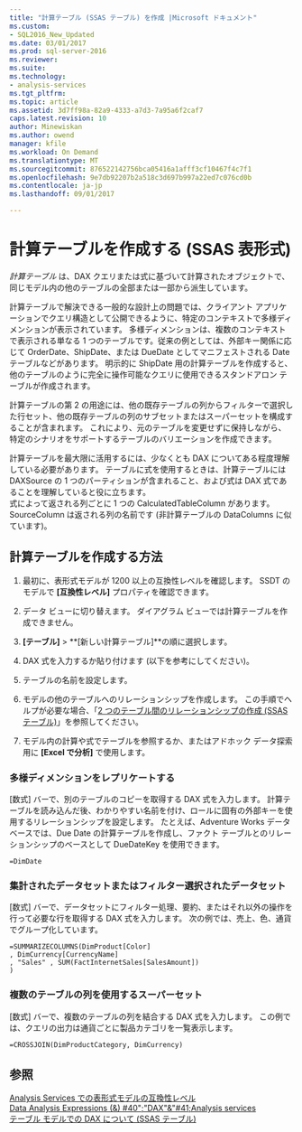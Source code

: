 ```yaml
---
title: "計算テーブル (SSAS テーブル) を作成 |Microsoft ドキュメント"
ms.custom:
- SQL2016_New_Updated
ms.date: 03/01/2017
ms.prod: sql-server-2016
ms.reviewer: 
ms.suite: 
ms.technology:
- analysis-services
ms.tgt_pltfrm: 
ms.topic: article
ms.assetid: 3d7ff98a-82a9-4333-a7d3-7a95a6f2caf7
caps.latest.revision: 10
author: Minewiskan
ms.author: owend
manager: kfile
ms.workload: On Demand
ms.translationtype: MT
ms.sourcegitcommit: 876522142756bca05416a1afff3cf10467f4c7f1
ms.openlocfilehash: 9e7db92207b2a518c3d697b997a22ed7c076cd0b
ms.contentlocale: ja-jp
ms.lasthandoff: 09/01/2017

---
```

# <a name="create-a-calculated-table-ssas-tabular"></a>計算テーブルを作成する (SSAS 表形式)
  *計算テーブル* は、DAX クエリまたは式に基づいて計算されたオブジェクトで、同じモデル内の他のテーブルの全部または一部から派生しています。  
  
 計算テーブルで解決できる一般的な設計上の問題では、クライアント アプリケーションでクエリ構造として公開できるように、特定のコンテキストで多様ディメンションが表示されています。  多様ディメンションは、複数のコンテキストで表示される単なる 1 つのテーブルです。従来の例としては、外部キー関係に応じて OrderDate、ShipDate、または DueDate としてマニフェストされる Date テーブルなどがあります。 明示的に ShipDate 用の計算テーブルを作成すると、他のテーブルのように完全に操作可能なクエリに使用できるスタンドアロン テーブルが作成されます。  
  
 計算テーブルの第 2 の用途には、他の既存テーブルの列からフィルターで選択した行セット、他の既存テーブルの列のサブセットまたはスーパーセットを構成することが含まれます。 これにより、元のテーブルを変更せずに保持しながら、特定のシナリオをサポートするテーブルのバリエーションを作成できます。  
  
 計算テーブルを最大限に活用するには、少なくとも DAX についてある程度理解している必要があります。 テーブルに式を使用するときは、計算テーブルには DAXSource の 1 つのパーティションが含まれること、および式は DAX 式であることを理解していると役に立ちます。  
式によって返される列ごとに 1 つの CalculatedTableColumn があります。SourceColumn は返される列の名前です (非計算テーブルの DataColumns に似ています)。  
  
## <a name="how-to-create-a-calculated-table"></a>計算テーブルを作成する方法  
  
1.  最初に、表形式モデルが 1200 以上の互換性レベルを確認します。 SSDT のモデルで **[互換性レベル]** プロパティを確認できます。  
  
2.  データ ビューに切り替えます。 ダイアグラム ビューでは計算テーブルを作成できません。  
  
3.  **[テーブル]** > **[新しい計算テーブル]**の順に選択します。  
  
4.  DAX 式を入力するか貼り付けます (以下を参考にしてください)。  
  
5.  テーブルの名前を設定します。  
  
6.  モデルの他のテーブルへのリレーションシップを作成します。 この手順でヘルプが必要な場合、「[2 つのテーブル間のリレーションシップの作成 (SSAS テーブル)](../../analysis-services/tabular-models/create-a-relationship-between-two-tables-ssas-tabular.md)」を参照してください。  
  
7.  モデル内の計算や式でテーブルを参照するか、またはアドホック データ探索用に **[Excel で分析]** で使用します。  
  
### <a name="replicate-a-role-playing-dimension"></a>多様ディメンションをレプリケートする  
 [数式] バーで、別のテーブルのコピーを取得する DAX 式を入力します。 計算テーブルを読み込んだ後、わかりやすい名前を付け、ロールに固有の外部キーを使用するリレーションシップを設定します。 たとえば、Adventure Works データベースでは、Due Date の計算テーブルを作成し、ファクト テーブルとのリレーションシップのベースとして DueDateKey を使用できます。  
  
```  
=DimDate  
```  
  
### <a name="summarized-or-filtered-dataset"></a>集計されたデータセットまたはフィルター選択されたデータセット  
 [数式] バーで、データセットにフィルター処理、要約、またはそれ以外の操作を行って必要な行を取得する DAX 式を入力します。 次の例では、売上、色、通貨でグループ化しています。  
  
```  
=SUMMARIZECOLUMNS(DimProduct[Color]  
, DimCurrency[CurrencyName]   
, "Sales" , SUM(FactInternetSales[SalesAmount])  
)  
```  
  
### <a name="superset-using-columns-from-multiple-tables"></a>複数のテーブルの列を使用するスーパーセット  
 [数式] バーで、複数のテーブルの列を結合する DAX 式を入力します。 この例では、クエリの出力は通貨ごとに製品カテゴリを一覧表示します。  
  
```  
=CROSSJOIN(DimProductCategory, DimCurrency)  
```  
  
## <a name="see-also"></a>参照  
 [Analysis Services での表形式モデルの互換性レベル](../../analysis-services/tabular-models/compatibility-level-for-tabular-models-in-analysis-services.md)   
 [Data Analysis Expressions (&) #40";"DAX"&"#41;Analysis services](http://msdn.microsoft.com/library/abb336c9-3346-4cab-b91b-90f93f4575e5)   
 [テーブル モデルでの DAX について (SSAS テーブル)](../../analysis-services/tabular-models/understanding-dax-in-tabular-models-ssas-tabular.md)  
  
  

